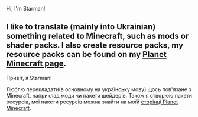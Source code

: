 
Hi, I'm Starman!

I like to translate (mainly into Ukrainian) something related to Minecraft, such as mods or shader packs.
I also create resource packs, my resource packs can be found on my [Planet Minecraft page](https://www.planetminecraft.com/member/starmanmine142/).
-------------------------------------------
Привіт, я Starman!

Люблю перекладати(в основному на українську мову) щось пов'язане з Minecraft, наприклад моди чи пакети шейдерів.
Також я створюю пакети ресурсів, мої пакети ресурсів можна знайти на моїй [сторінці Planet Minecraft](https://www.planetminecraft.com/member/starmanmine142/).
